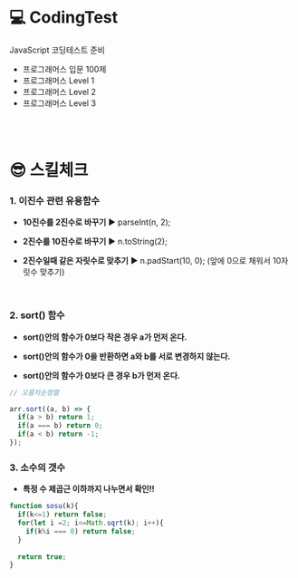 # 💻 CodingTest

JavaScript 코딩테스트 준비

- 프로그래머스 입문 100제
- 프로그래머스 Level 1
- 프로그래머스 Level 2
- 프로그래머스 Level 3

<br/><br/>

# 😎 스킬체크
### 1. 이진수 관련 유용함수

- **10진수를 2진수로 바꾸기** ▶️ parseInt(n, 2);

- **2진수를 10진수로 바꾸기** ▶️ n.toString(2);

- **2진수일때 같은 자릿수로 맞추기** ▶️ n.padStart(10, 0);  (앞에 0으로 채워서 10자릿수 맞추기)

<br/>

### 2. sort() 함수

- **sort()안의 함수가 0보다 작은 경우 a가 먼저 온다.**

- **sort()안의 함수가 0을 반환하면 a와 b를 서로 변경하지 않는다.**

- **sort()안의 함수가 0보다 큰 경우 b가 먼저 온다.**

```javaScript
// 오름차순정렬

arr.sort((a, b) => {
  if(a > b) return 1;
  if(a === b) return 0;
  if(a < b) return -1;
});
```

### 3. 소수의 갯수

- **특정 수 제곱근 이하까지 나누면서 확인!!**

```javaScript
function sosu(k){
  if(k<=1) return false;
  for(let i =2; i<=Math.sqrt(k); i++){
    if(k%i === 0) return false;
  }
        
  return true;
}
```

